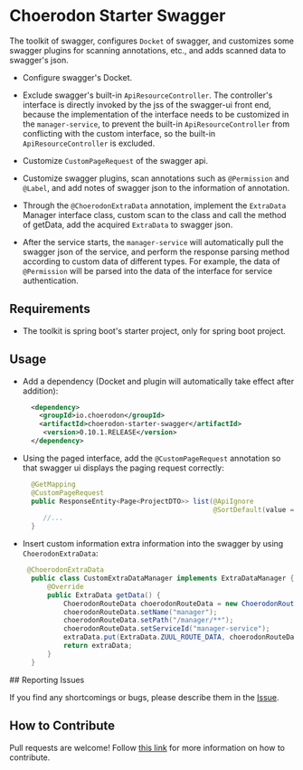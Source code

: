 # Choerodon Starter Swagger

The toolkit of swagger, configures ``Docket`` of swagger, and customizes some swagger plugins for scanning annotations, etc., and adds scanned data to swagger's json.

- Configure swagger's Docket.
- Exclude swagger's built-in ``ApiResourceController``. The controller's interface is directly invoked by the jss of the swagger-ui front end, because the implementation of the interface needs to be customized in the ``manager-service``, to prevent the built-in ``ApiResourceController`` from conflicting with the custom interface, so the built-in ``ApiResourceController`` is excluded.

- Customize ``CustomPageRequest`` of the swagger api.
- Customize swagger plugins, scan annotations such as ``@Permission`` and ``@Label``, and add notes of swagger json to the information of annotation.
- Through the ``@ChoerodonExtraData`` annotation, implement the ``ExtraData`` Manager interface class, custom scan to the class and call the method of getData, add the acquired ``ExtraData`` to swagger json.
- After the service starts, the ``manager-service`` will automatically pull the swagger json of the service, and perform the response parsing method according to custom data of different types. For example, the data of ``@Permission`` will be parsed into the data of the interface for service authentication.


## Requirements
- The toolkit is spring boot's starter project, only for spring boot project.

## Usage
- Add a dependency (Docket and plugin will automatically take effect after addition):

  ```xml
    <dependency>
      <groupId>io.choerodon</groupId>
      <artifactId>choerodon-starter-swagger</artifactId>
       <version>0.10.1.RELEASE</version>
    </dependency>
  ```
- Using the paged interface, add the ``@CustomPageRequest`` annotation so that swagger ui displays the paging request correctly:

  ```java
    @GetMapping
    @CustomPageRequest
    public ResponseEntity<Page<ProjectDTO>> list(@ApiIgnore
                                                 @SortDefault(value = "id", direction = Sort.Direction.DESC)PageRequest pageRequest) {
       //...
    }
  ```
- Insert custom information extra information into the swagger by using ``ChoerodonExtraData``:

  ```java
   @ChoerodonExtraData
	public class CustomExtraDataManager implements ExtraDataManager {
	    @Override
	    public ExtraData getData() {
	        ChoerodonRouteData choerodonRouteData = new ChoerodonRouteData();
	        choerodonRouteData.setName("manager");
	        choerodonRouteData.setPath("/manager/**");
	        choerodonRouteData.setServiceId("manager-service");
	        extraData.put(ExtraData.ZUUL_ROUTE_DATA, choerodonRouteData);
	        return extraData;
	    }
	}
  ```
  
## Reporting Issues

If you find any shortcomings or bugs, please describe them in the [Issue](https://github.com/choerodon/choerodon/issues/new?template=issue_template.md).
    
## How to Contribute
Pull requests are welcome! Follow [this link](https://github.com/choerodon/choerodon/blob/master/CONTRIBUTING.md) for more information on how to contribute.
